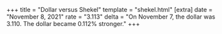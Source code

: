 +++
title = "Dollar versus Shekel"
template = "shekel.html"
[extra]
date = "November  8, 2021"
rate = "3.113"
delta = "On November  7, the dollar was 3.110. The dollar became 0.112% stronger."
+++
